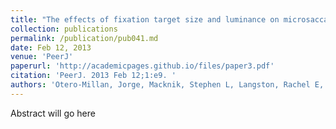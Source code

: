 ```yaml
---
title: "The effects of fixation target size and luminance on microsaccades and square-wave jerks."
collection: publications
permalink: /publication/pub041.md
date: Feb 12, 2013
venue: 'PeerJ'
paperurl: 'http://academicpages.github.io/files/paper3.pdf'
citation: 'PeerJ. 2013 Feb 12;1:e9. '
authors: 'Otero-Millan, Jorge, Macknik, Stephen L, Langston, Rachel E, Martinez-Conde, Susana'
---
```

Abstract will go here

